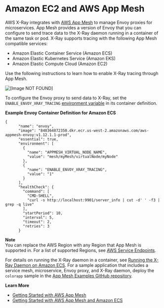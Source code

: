 # Amazon EC2 and AWS App Mesh<a name="xray-services-appmesh"></a>

AWS X\-Ray integrates with [AWS App Mesh](https://docs.aws.amazon.com/app-mesh/latest/userguide/what-is-app-mesh.html) to manage Envoy proxies for microservices\. App Mesh provides a version of Envoy that you can configure to send trace data to the X\-Ray daemon running in a container of the same task or pod\. X\-Ray supports tracing with the following App Mesh compatible services: 
+ Amazon Elastic Container Service \(Amazon ECS\)
+ Amazon Elastic Kubernetes Service \(Amazon EKS\)
+ Amazon Elastic Compute Cloud \(Amazon EC2\)

Use the following instructions to learn how to enable X\-Ray tracing through App Mesh\.

![\[Image NOT FOUND\]](http://docs.aws.amazon.com/xray/latest/devguide/images/appmesh-traceContents.png)

To configure the Envoy proxy to send data to X\-Ray, set the `ENABLE_ENVOY_XRAY_TRACING` [environment variable](https://docs.aws.amazon.com/app-mesh/latest/userguide/envoy.html#envoy-config) in its container definition\.

**Example Envoy Container Definition for Amazon ECS**  

```
{
      "name": "envoy",
      "image": "840364872350.dkr.ecr.us-west-2.amazonaws.com/aws-appmesh-envoy:v1.12.1.1-prod",
      "essential": true,
      "environment": [
        {
          "name": "APPMESH_VIRTUAL_NODE_NAME",
          "value": "mesh/myMesh/virtualNode/myNode"
        },
        {
          "name": "ENABLE_ENVOY_XRAY_TRACING",
          "value": "1"
        }
      ],
      "healthCheck": {
        "command": [
          "CMD-SHELL",
          "curl -s http://localhost:9901/server_info | cut -d' ' -f3 | grep -q live"
        ],
        "startPeriod": 10,
        "interval": 5,
        "timeout": 2,
        "retries": 3
      }
```

**Note**  
You can replace the AWS Region with any Region that App Mesh is supported in\. For a list of supported Regions, see [AWS Service Endpoints](https://docs.aws.amazon.com/general/latest/gr/rande.html#appmesh_region)\.

For details on running the X\-Ray daemon in a container, see [Running the X\-Ray Daemon on Amazon ECS](xray-daemon-ecs.md)\. For a sample application that includes a service mesh, microservice, Envoy proxy, and X\-Ray daemon, deploy the `colorapp` sample in the [App Mesh Examples GitHub repository](https://github.com/aws/aws-app-mesh-examples/tree/master/examples)\.

**Learn More**
+ [Getting Started with AWS App Mesh](https://docs.aws.amazon.com/app-mesh/latest/userguide/getting_started.html)
+ [Getting Started with AWS App Mesh and Amazon ECS](https://docs.aws.amazon.com/app-mesh/latest/userguide/mesh-getting-started-ecs.html)